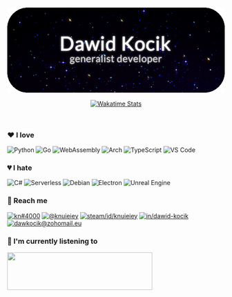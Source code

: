 <!-- intro image - dm me on discord if you want an image like this -->
<p align="center"><img src="./dawidek.gif" alt="Dawid Kocik - generalist developer & GNOME lover"/></p>

<!-- wakatime stats -->
<p align="center"><a href="https://wakatime.com/@dawkocik" target="_blank"><img src="https://github-readme-stats.vercel.app/api/wakatime?username=dawkocik&theme=dark&layout=compact&hide_border=true" alt="Wakatime Stats"/></a></p>
<br/>

### :heart: I love
![Python](https://img.shields.io/badge/-Python-3776AB?logo=python&logoColor=fff)
![Go](https://img.shields.io/badge/-Go-00ADD8?logo=Go&logoColor=fff)
![WebAssembly](https://img.shields.io/badge/-WebAssembly-654FF0?logo=WebAssembly&logoColor=fff)
![Arch](https://img.shields.io/badge/-Arch-1793D1?logo=Arch-Linux&logoColor=fff)
![TypeScript](https://img.shields.io/badge/-TypeScript-007ACC?logo=TypeScript&logoColor=fff)
![VS Code](https://img.shields.io/badge/-VS_Code-007ACC?logo=Visual-Studio-Code&logoColor=fff)

### :broken_heart: I hate
![C#](https://img.shields.io/badge/-C%23-239120?logo=C-Sharp&logoColor=fff)
![Serverless](https://img.shields.io/badge/-Serverless-FD5750?logo=Serverless&logoColor=fff)
![Debian](https://img.shields.io/badge/-Debian-A81D33?logo=Debian&logoColor=fff)
![Electron](https://img.shields.io/badge/-Electron-47848F?logo=Electron&logoColor=fff)
![Unreal Engine](https://img.shields.io/badge/-Unreal_Engine-313131?logo=Unreal-Engine&logoColor=fff)

### :speech_balloon: Reach me
[![kn#4000](https://img.shields.io/badge/-kn%234000-7289DA?logo=Discord&logoColor=fff)](https://discord.com/channels/@me/666598453916467211)
[![@knuieiey](https://img.shields.io/badge/-@knuieiey-26A5E4?logo=Telegram&logoColor=fff)](https://web.telegram.org/#/im?p=@knuieiey)
[![steam/id/knuieiey](https://img.shields.io/badge/-knuieiey-000000?logo=Steam&logoColor=fff)](https://steamcommunity.com/id/knuieiey)
[![in/dawid-kocik](https://img.shields.io/badge/-dawid%2D%2Dkocik-0A66C2?logo=LinkedIn&logoColor=fff)](https://www.linkedin.com/in/dawid-kocik/)
[![dawkocik@zohomail.eu](https://img.shields.io/badge/-dawkocik@zohomail.eu-C8202B?logo=Mail.ru&logoColor=fff)](mailto://dawkocik@zohomail.eu)

### :musical_note: I'm currently listening to
<img src="https://novatorem-nine-flame.vercel.app/api/spotify" width="336" height="87"/>

<!-- resources used:
https://shields.io/
https://github.com/novatorem/novatorem
https://simpleicons.org/
https://github.com/anuraghazra/github-readme-stats
for special characters in shields.io names: https://cachefly.zendesk.com/hc/en-us/articles/215068626-How-to-format-URLs-that-have-special-characters-in-the-filename
custom shields.io icon: https://stackoverflow.com/a/41472017
happy readme making! -->
